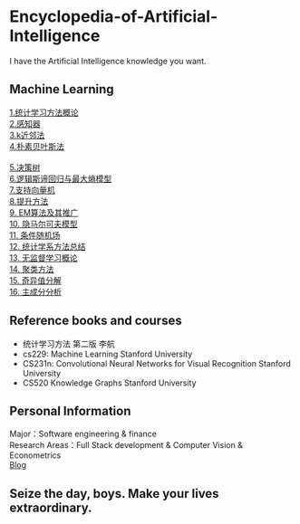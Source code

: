# Encyclopedia-of-Artificial-Intelligence
I have the Artificial Intelligence knowledge you want. 	 
## Machine Learning
[1.统计学习方法概论](https://github.com/WenkeHuang/Encyclopedia-of-Artificial-Intelligence/blob/master/Machine%20Learning/1.%20%E7%BB%9F%E8%AE%A1%E5%AD%A6%E4%B9%A0%E6%96%B9%E6%B3%95%E6%A6%82%E8%AE%BA.md)  
[2.感知器](https://github.com/WenkeHuang/Encyclopedia-of-Artificial-Intelligence/blob/master/Machine%20Learning/2.%20%E6%84%9F%E7%9F%A5%E5%99%A8.md)    
[3.k近邻法](https://github.com/WenkeHuang/Encyclopedia-of-Artificial-Intelligence/blob/master/Machine%20Learning/3.%20k%E8%BF%91%E9%82%BB%E6%B3%95.md)   
[4.朴素贝叶斯法](https://github.com/WenkeHuang/Encyclopedia-of-Artificial-Intelligence/blob/master/Machine%20Learning/4.%20%E6%9C%B4%E7%B4%A0%E8%B4%9D%E5%8F%B6%E6%96%AF%E6%B3%95.md)	<br>	
[5.决策树](https://github.com/WenkeHuang/Encyclopedia-of-Artificial-Intelligence/blob/master/Machine%20Learning/5.%20%E5%86%B3%E7%AD%96%E6%A0%91.md) <br>
[6.逻辑斯谛回归与最大熵模型](https://github.com/WenkeHuang/Encyclopedia-of-Artificial-Intelligence/blob/master/Machine%20Learning/6.%20%E9%80%BB%E8%BE%91%E6%96%AF%E8%92%82%E5%9B%9E%E5%BD%92%E4%B8%8E%E6%9C%80%E5%A4%A7%E7%86%B5%E6%A8%A1%E5%9E%8B.md) <br>
[7.支持向量机](https://github.com/WenkeHuang/Encyclopedia-of-Artificial-Intelligence/blob/master/Machine%20Learning/7.%20%E6%94%AF%E6%8C%81%E5%90%91%E9%87%8F%E6%9C%BA.md)<br>
[8.提升方法](https://github.com/WenkeHuang/Encyclopedia-of-Artificial-Intelligence/blob/master/Machine%20Learning/8.%20%E6%8F%90%E5%8D%87%E6%96%B9%E6%B3%95.md)<br>
[9. EM算法及其推广](https://github.com/WenkeHuang/Encyclopedia-of-Artificial-Intelligence/blob/master/Machine%20Learning/9.%20EM%E7%AE%97%E6%B3%95%E5%8F%8A%E5%85%B6%E6%8E%A8%E5%B9%BF.md)<br>
[10. 隐马尔可夫模型](https://github.com/WenkeHuang/Encyclopedia-of-Artificial-Intelligence/blob/master/Machine%20Learning/10.%20%E9%9A%90%E9%A9%AC%E5%B0%94%E5%8F%AF%E5%A4%AB%E6%A8%A1%E5%9E%8B.md)<br>
[11. 条件随机场](https://github.com/WenkeHuang/Encyclopedia-of-Artificial-Intelligence/blob/master/Machine%20Learning/11.%20%E6%9D%A1%E4%BB%B6%E9%9A%8F%E6%9C%BA%E5%9C%BA.md)<br>
[12. 统计学系方法总结](https://github.com/WenkeHuang/Encyclopedia-of-Artificial-Intelligence/blob/master/Machine%20Learning/12.%20%E7%BB%9F%E8%AE%A1%E5%AD%A6%E4%B9%A0%E6%96%B9%E6%B3%95%E6%80%BB%E7%BB%93.md)<br>
[13. 无监督学习概论](https://github.com/WenkeHuang/Encyclopedia-of-Artificial-Intelligence/blob/master/Machine%20Learning/13.%20%E6%97%A0%E7%9B%91%E7%9D%A3%E5%AD%A6%E4%B9%A0%E6%A6%82%E8%AE%BA.md)<br>
[14. 聚类方法](https://github.com/WenkeHuang/Encyclopedia-of-Artificial-Intelligence/blob/master/Machine%20Learning/14.%20%E8%81%9A%E7%B1%BB%E6%96%B9%E6%B3%95.md)<br>
[15. 奇异值分解](https://github.com/WenkeHuang/Encyclopedia-of-Artificial-Intelligence/blob/master/Machine%20Learning/15.%20%E5%A5%87%E5%BC%82%E5%80%BC%E5%88%86%E8%A7%A3.md)<br>
[16. 主成分分析]()
## Reference books and courses
- 统计学习方法 第二版 李航
- cs229: Machine Learning Stanford University
- CS231n: Convolutional Neural Networks for Visual Recognition Stanford University
- CS520 Knowledge Graphs Stanford University
## Personal Information
Major：Software engineering & finance    
Research Areas：Full Stack development & Computer Vision & Econometrics    
[Blog](https://blog.csdn.net/qq_41409438) 
## Seize the day, boys. Make your lives extraordinary.